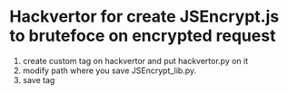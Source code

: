 # Hackvertor for create JSEncrypt.js to brutefoce on encrypted request

1. create custom tag on hackvertor and put hackvertor.py on it
2. modify path where you save JSEncrypt_lib.py.
3. save tag
